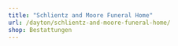 ```yaml
---
title: "Schlientz and Moore Funeral Home"
url: /dayton/schlientz-and-moore-funeral-home/
shop: Bestattungen
---
```

